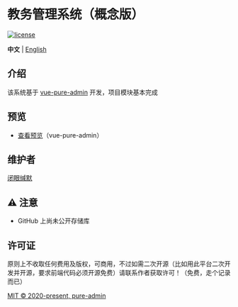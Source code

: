 <h1>教务管理系统（概念版）</h1>

[![license](https://img.shields.io/github/license/pure-admin/vue-pure-admin.svg)](LICENSE)

**中文** | [English](./README.en-US.md)

## 介绍

该系统基于 [vue-pure-admin](https://github.com/pure-admin/vue-pure-admin) 开发，项目模块基本完成

## 预览

- [查看预览](https://pure-admin-thin.netlify.app/#/login)（vue-pure-admin）

## 维护者

[闭眼缄默](https://github.com/L1803703552)

## ⚠️ 注意

- GitHub 上尚未公开存储库

## 许可证

原则上不收取任何费用及版权，可商用，不过如需二次开源（比如用此平台二次开发并开源，要求前端代码必须开源免费）请联系作者获取许可！（免费，走个记录而已）

[MIT © 2020-present, pure-admin](./LICENSE)
